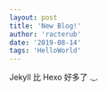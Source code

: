```yaml
---
layout: post
title: 'New Blog!'
author: 'racterub'
date: '2019-08-14'
tags: 'HelloWorld'
---
```


Jekyll 比 Hexo 好多了 ._.